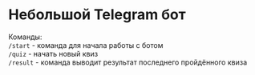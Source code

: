 # Небольшой Telegram бот
Команды:  
`/start` - команда для начала работы с ботом  
`/quiz` - начать новый квиз  
`/result` - команда выводит результат последнего пройдённого квиза  
